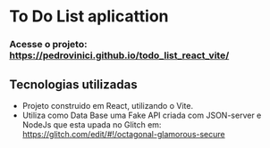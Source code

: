 # To Do List aplicattion

### Acesse o projeto: https://pedrovinici.github.io/todo_list_react_vite/

## Tecnologias utilizadas
* Projeto construido em React, utilizando o Vite.
* Utiliza como Data Base uma Fake API criada com JSON-server e NodeJs que esta upada no Glitch em: https://glitch.com/edit/#!/octagonal-glamorous-secure
